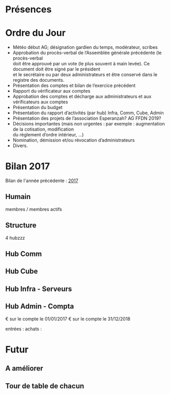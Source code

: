 <!-- TITLE: 01/26 (A.G.) -->
<!-- SUBTITLE: AG portant sur 2018/2019 General Assembly -->

# Présences
# Ordre du Jour
* Météo début AG; désignation gardien du temps, modérateur, scribes  
* Approbation    du    procès-­verbal    de    l’Assemblée    générale    précédente  (le    procès-­verbal    
doit    être    approuvé    par    un    vote    (le    plus    souvent    à    main    levée). Ce    document    doit    être    signé    par    le    président    
et    le    secrétaire    ou    par    deux    administrateurs    et    être    conservé dans    le    registre    des    documents.
* Présentation    des    comptes    et    bilan    de    l’exercice    précédent   
* Rapport    du    vérificateur    aux    comptes   
* Approbation    des    comptes    et    décharge    aux    administrateurs    et    aux    vérificateurs    aux    comptes  
* Présentation    du    budget   
* Présentation    du    rapport    d’activités  (par hub) Infra, Comm, Cube, Admin
* Présentation    des    projets    de    l’association  Esperanzah? AG FFDN 2019?
* Décisions    importantes    (mais    non    urgentes    :    par    exemple    :    augmentation    de    la    cotisation,    modification    
du    règlement    d’ordre    intérieur,    ...)    
* Nomination,    démission    et/ou    révocation    d’administrateurs   
* Divers.

# Bilan 2017

Bilan de l'année précédente : [2017](https://wiki.neutrinet.be/pvs/2017/12-17)


## Humain
membres / membres actifs

## Structure
 4 hubzzz

## Hub Comm


## Hub Cube



## Hub Infra - Serveurs



## Hub Admin - Compta
€ sur le compte le 01/01/2017
€ sur le compte le 31/12/2018

entrées :
achats :




# Futur


## A améliorer

## Tour de table de chacun
